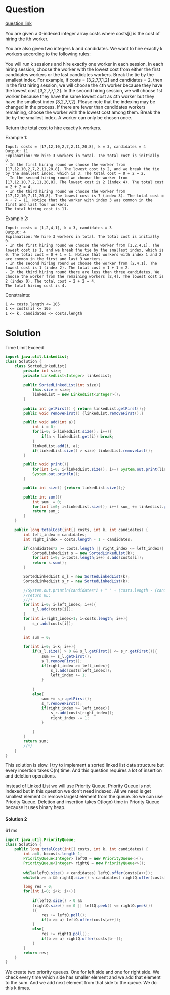 # Question

[question link](https://leetcode.com/problems/total-cost-to-hire-k-workers/description/)

You are given a 0-indexed integer array costs where costs[i] is the cost of hiring the ith worker.

You are also given two integers k and candidates. We want to hire exactly k workers according to the following rules:

You will run k sessions and hire exactly one worker in each session.
In each hiring session, choose the worker with the lowest cost from either the first candidates workers or the last candidates workers. Break the tie by the smallest index.
    For example, if costs = [3,2,7,7,1,2] and candidates = 2, then in the first hiring session, we will choose the 4th worker because they have the lowest cost [3,2,7,7,1,2].
    In the second hiring session, we will choose 1st worker because they have the same lowest cost as 4th worker but they have the smallest index [3,2,7,7,2]. Please note that the indexing may be changed in the process.
If there are fewer than candidates workers remaining, choose the worker with the lowest cost among them. Break the tie by the smallest index.
A worker can only be chosen once.

Return the total cost to hire exactly k workers.

 

Example 1:

    Input: costs = [17,12,10,2,7,2,11,20,8], k = 3, candidates = 4
    Output: 11
    Explanation: We hire 3 workers in total. The total cost is initially 0.
    - In the first hiring round we choose the worker from [17,12,10,2,7,2,11,20,8]. The lowest cost is 2, and we break the tie by the smallest index, which is 3. The total cost = 0 + 2 = 2.
    - In the second hiring round we choose the worker from [17,12,10,7,2,11,20,8]. The lowest cost is 2 (index 4). The total cost = 2 + 2 = 4.
    - In the third hiring round we choose the worker from [17,12,10,7,11,20,8]. The lowest cost is 7 (index 3). The total cost = 4 + 7 = 11. Notice that the worker with index 3 was common in the first and last four workers.
    The total hiring cost is 11.

Example 2:

    Input: costs = [1,2,4,1], k = 3, candidates = 3
    Output: 4
    Explanation: We hire 3 workers in total. The total cost is initially 0.
    - In the first hiring round we choose the worker from [1,2,4,1]. The lowest cost is 1, and we break the tie by the smallest index, which is 0. The total cost = 0 + 1 = 1. Notice that workers with index 1 and 2 are common in the first and last 3 workers.
    - In the second hiring round we choose the worker from [2,4,1]. The lowest cost is 1 (index 2). The total cost = 1 + 1 = 2.
    - In the third hiring round there are less than three candidates. We choose the worker from the remaining workers [2,4]. The lowest cost is 2 (index 0). The total cost = 2 + 2 = 4.
    The total hiring cost is 4.

 

Constraints:

    1 <= costs.length <= 105 
    1 <= costs[i] <= 105
    1 <= k, candidates <= costs.length

# Solution

Time Limit Exceed

```java
import java.util.LinkedList;
class Solution {
    class SortedLinkedList{
        private int size;
        private LinkedList<Integer> linkedList;
        
        public SortedLinkedList(int size){
            this.size = size;
            linkedList = new LinkedList<Integer>();
        }

        public int getFirst() { return linkedList.getFirst();}
        public void removeFirst() {linkedList.removeFirst();}

        public void add(int a){
            int i = 0;
            for(i=0; i<linkedList.size(); i++){
                if(a < linkedList.get(i)) break;
            }
            linkedList.add(i, a);
            if(linkedList.size() > size) linkedList.removeLast();
        }

        public void print(){
            for(int i=0; i<linkedList.size(); i++) System.out.print(linkedList.get(i) + " ");
            System.out.println();
        }

        public int size() {return linkedList.size();}

        public int sum(){
            int sum_ = 0;
            for(int i=0; i<linkedList.size(); i++) sum_ += linkedList.get(i);
            return sum_;
        }
    }

    public long totalCost(int[] costs, int k, int candidates) {
        int left_index = candidates;
        int right_index = costs.length - 1 - candidates;

        if(candidates*2 >= costs.length || right_index <= left_index){
            SortedLinkedList s = new SortedLinkedList(k);
            for(int i=0; i<costs.length;i++) s.add(costs[i]);
            return s.sum();
        }

        SortedLinkedList s_l = new SortedLinkedList(k);
        SortedLinkedList s_r = new SortedLinkedList(k);

        //System.out.println(candidates*2 + " " + (costs.length - (candidates*2)));
        //return 0L;
        ///*
        for(int i=0; i<left_index; i++){
            s_l.add(costs[i]);
        }
        for(int i=right_index+1; i<costs.length; i++){
            s_r.add(costs[i]);
        }

        int sum = 0;
        
        for(int i=0; i<k; i++){
            if(s_l.size() > 0 && s_l.getFirst() <= s_r.getFirst()){
                sum += s_l.getFirst();
                s_l.removeFirst();
                if(right_index >= left_index){
                    s_l.add(costs[left_index]);
                    left_index += 1;
                }
                
            }
            else{
                sum += s_r.getFirst();
                s_r.removeFirst();
                if(right_index >= left_index){
                    s_r.add(costs[right_index]);
                    right_index -= 1;
                }
                
            }
        }
        return sum;
        //*/
    }
}
```

This solution is slow. I try to implement a sorted linked list data structure but every insertion takes O(n) time. And this question requires a lot of insertion and deletion operations.

Instead of Linked List we will use Priority Queue. Priority Queue is not indexed but in this question we don't need indexed. All we need is get smallest element or remove largest element from the queue. So we can use Priority Queue.
Deletion and insertion takes O(logn) time in Priority Queue because it uses binary heap.


#### Solution 2
61 ms
```java
import java.util.PriorityQueue;
class Solution {
    public long totalCost(int[] costs, int k, int candidates) {
        int a=0, b=costs.length-1;
        PriorityQueue<Integer> leftQ = new PriorityQueue<>();
        PriorityQueue<Integer> rightQ = new PriorityQueue<>();
            
        while(leftQ.size() < candidates) leftQ.offer(costs[a++]);
        while(b >= a && rightQ.size() < candidates) rightQ.offer(costs[b--]);

        long res = 0;
        for(int i=0; i<k; i++){
            
            if(leftQ.size() > 0 && 
            (rightQ.size() == 0 || leftQ.peek() <= rightQ.peek())
            ){
                res += leftQ.poll();
                if(b >= a) leftQ.offer(costs[a++]);
            }
            else{
                res += rightQ.poll();
                if(b >= a) rightQ.offer(costs[b--]);
            }
        }
        return res;
    }
}
```

We create two priority queues. One for left side and one for right side. We check every time which side has smaller element and we add that element to the sum. And we add next element from that side to the queue. We do this k times.